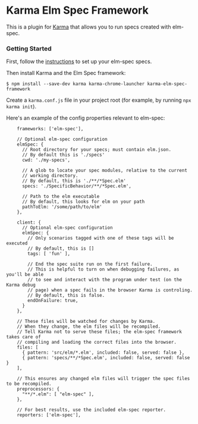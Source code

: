 # Karma Elm Spec Framework

This is a plugin for [Karma](http://karma-runner.github.io/latest/) that allows you to 
run specs created with elm-spec.

### Getting Started

First, follow the [instructions](https://github.com/brian-watkins/elm-spec) to set up your elm-spec specs.

Then install Karma and the Elm Spec framework:

```
$ npm install --save-dev karma karma-chrome-launcher karma-elm-spec-framework
```

Create a `karma.conf.js` file in your project root (for example, by running `npx karma init`).

Here's an example of the config properties relevant to elm-spec:

```
    frameworks: ['elm-spec'],

    // Optional elm-spec configuration
    elmSpec: {
      // Root directory for your specs; must contain elm.json.
      // By default this is './specs'
      cwd: './my-specs',

      // A glob to locate your spec modules, relative to the current
      // working directory.
      // By default, this is './**/*Spec.elm'
      specs: './SpecificBehavior/**/*Spec.elm',

      // Path to the elm executable
      // By default, this looks for elm on your path
      pathToElm: '/some/path/to/elm'
    },

    client: {
      // Optional elm-spec configuration
      elmSpec: {
        // Only scenarios tagged with one of these tags will be executed
        // By default, this is []
        tags: [ 'fun' ],

        // End the spec suite run on the first failure.
        // This is helpful to turn on when debugging failures, as you'll be able
        // to see and interact with the program under test (on the Karma debug
        // page) when a spec fails in the browser Karma is controling.
        // By default, this is false.
        endOnFailure: true,
      }
    },

    // These files will be watched for changes by Karma.
    // When they change, the elm files will be recompiled.
    // Tell Karma not to serve these files; the elm-spec framework takes care of
    // compiling and loading the correct files into the browser.
    files: [
      { pattern: 'src/elm/*.elm', included: false, served: false },
      { pattern: 'specs/**/*Spec.elm', included: false, served: false }
    ],

    // This ensures any changed elm files will trigger the spec files to be recompiled.
    preprocessors: {
      "**/*.elm": [ "elm-spec" ],
    },

    // For best results, use the included elm-spec reporter.
    reporters: ['elm-spec'],
```
